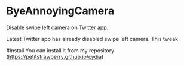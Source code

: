 # ByeAnnoyingCamera
 Disable swipe left camera on Twitter app.
 
 Latest Twitter app has already disabled swipe left camera.
 This tweak 
 
 #Install
 You can install it from my repository (https://petitstrawberry.github.io/cydia)

 
